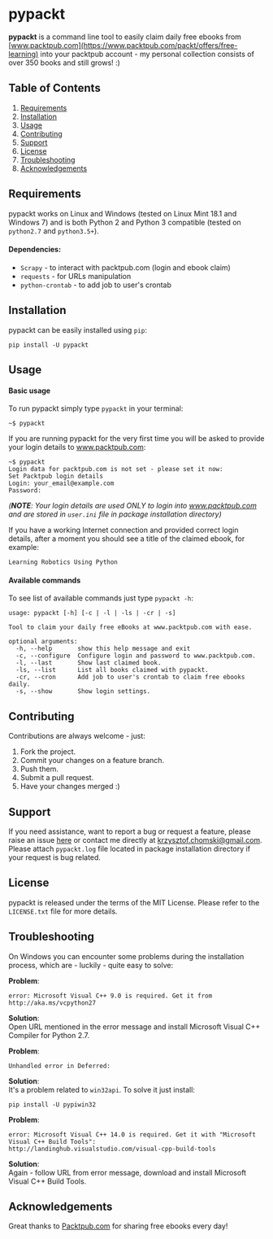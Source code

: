 # pypackt

**pypackt** is a command line tool to easily claim daily free ebooks from [www.packtpub.com](https://www.packtpub.com/packt/offers/free-learning) into your packtpub account - my personal collection consists of over 350 books and still grows! :)

## Table of Contents
1. [Requirements](#requirements)
2. [Installation](#installation)
3. [Usage](#usage)
4. [Contributing](#contributing)
5. [Support](#support)
6. [License](#license)
7. [Troubleshooting](#troubleshooting)
8. [Acknowledgements](#acknowledgements)

## Requirements
pypackt works on Linux and Windows (tested on Linux Mint 18.1 and Windows 7) and is both Python 2 and Python 3 compatible (tested on `python2.7` and `python3.5+`).

#### Dependencies:
* `Scrapy` - to interact with packtpub.com (login and ebook claim)
* `requests` - for URLs manipulation
* `python-crontab` - to add job to user's crontab

## Installation
pypackt can be easily installed using `pip`:
```
pip install -U pypackt
```

## Usage
#### Basic usage
To run pypackt simply type `pypackt` in your terminal:
```
~$ pypackt
```
If you are running pypackt for the very first time you will be asked to provide your login details to www.packtpub.com:
```
~$ pypackt
Login data for packtpub.com is not set - please set it now:
Set Packtpub login details
Login: your_email@example.com
Password:
```
_(**NOTE**: Your login details are used ONLY to login into www.packtpub.com and are stored in `user.ini` file in package installation directory)_  

If you have a working Internet connection and provided correct login details, after a moment you should see a title of the claimed ebook, for example:
```
Learning Robotics Using Python
```

#### Available commands
To see list of available commands just type `pypackt -h`:
```
usage: pypackt [-h] [-c | -l | -ls | -cr | -s]

Tool to claim your daily free eBooks at www.packtpub.com with ease.

optional arguments:
  -h, --help       show this help message and exit
  -c, --configure  Configure login and password to www.packtpub.com.
  -l, --last       Show last claimed book.
  -ls, --list      List all books claimed with pypackt.
  -cr, --cron      Add job to user's crontab to claim free ebooks daily.
  -s, --show       Show login settings.
```

## Contributing
Contributions are always welcome - just:  
1. Fork the project.  
2. Commit your changes on a feature branch.  
3. Push them.  
4. Submit a pull request.  
5. Have your changes merged :)

## Support
If you need assistance, want to report a bug or request a feature, please raise an issue [here](https://bitbucket.org/kchomski/pypackt/issues) or contact me directly at [krzysztof.chomski@gmail.com](mailto:krzysztof.chomski@gmail.com).  
Please attach `pypackt.log` file located in package installation directory if your request is bug related. 

## License
pypackt is released under the terms of the MIT License. Please refer to the `LICENSE.txt` file for more details.

## Troubleshooting  
On Windows you can encounter some problems during the installation process, which are - luckily - quite easy to solve:

**Problem**:
```
error: Microsoft Visual C++ 9.0 is required. Get it from http://aka.ms/vcpython27
```
**Solution**:  
Open URL mentioned in the error message and install Microsoft Visual C++ Compiler for Python 2.7.

**Problem**:
```
Unhandled error in Deferred:
```
**Solution**:  
It's a problem related to `win32api`. To solve it just install:  
```
pip install -U pypiwin32
```

**Problem**:
```
error: Microsoft Visual C++ 14.0 is required. Get it with "Microsoft Visual C++ Build Tools":  
http://landinghub.visualstudio.com/visual-cpp-build-tools
```
**Solution**:  
Again - follow URL from error message, download and install Microsoft Visual C++ Build Tools.

## Acknowledgements
Great thanks to [Packtpub.com](https://www.packtpub.com/) for sharing free ebooks every day!
